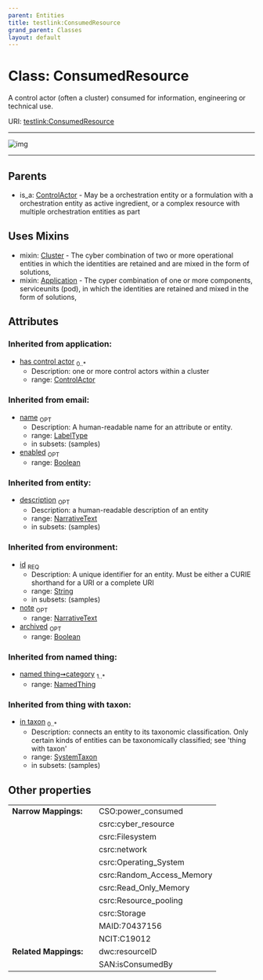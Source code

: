 ```yaml
---
parent: Entities
title: testlink:ConsumedResource
grand_parent: Classes
layout: default
---
```


# Class: ConsumedResource


A control actor (often a cluster) consumed for information, engineering or technical use.

URI: [testlink:ConsumedResource](https://w3id.org/testlink/vocab/ConsumedResource)


---

![img](http://yuml.me/diagram/nofunky;dir:TB/class/[SystemTaxon],[NamedThing],[ControlActor],[ConsumedResource%7Cid(i):string;name(i):label_type%20%3F;enabled(i):boolean%20%3F;archived(i):boolean%20%3F;description(i):narrative_text%20%3F;note(i):narrative_text%20%3F]uses%20-.-%3E[Cluster],[ConsumedResource]uses%20-.-%3E[Application],[ControlActor]%5E-[ConsumedResource],[Cluster],[Application])

---


## Parents

 *  is_a: [ControlActor](ControlActor.md) - May be a orchestration entity or a formulation with a orchestration entity as active ingredient, or a complex resource with multiple orchestration entities as part

## Uses Mixins

 *  mixin: [Cluster](Cluster.md) - The cyber combination of two or more operational entities in which the identities are retained and are mixed in the form of solutions,
 *  mixin: [Application](Application.md) - The cyper combination of one or more components, serviceunits (pod), in which the identities are retained and mixed in the form of solutions,

## Attributes


### Inherited from application:

 * [has control actor](has_control_actor.md)  <sub>0..*</sub>
    * Description: one or more control actors within a cluster
    * range: [ControlActor](ControlActor.md)

### Inherited from email:

 * [name](name.md)  <sub>OPT</sub>
    * Description: A human-readable name for an attribute or entity.
    * range: [LabelType](types/LabelType.md)
    * in subsets: (samples)
 * [enabled](enabled.md)  <sub>OPT</sub>
    * range: [Boolean](types/Boolean.md)

### Inherited from entity:

 * [description](description.md)  <sub>OPT</sub>
    * Description: a human-readable description of an entity
    * range: [NarrativeText](types/NarrativeText.md)
    * in subsets: (samples)

### Inherited from environment:

 * [id](id.md)  <sub>REQ</sub>
    * Description: A unique identifier for an entity. Must be either a CURIE shorthand for a URI or a complete URI
    * range: [String](types/String.md)
    * in subsets: (samples)
 * [note](note.md)  <sub>OPT</sub>
    * range: [NarrativeText](types/NarrativeText.md)
 * [archived](archived.md)  <sub>OPT</sub>
    * range: [Boolean](types/Boolean.md)

### Inherited from named thing:

 * [named thing➞category](named_thing_category.md)  <sub>1..*</sub>
    * range: [NamedThing](NamedThing.md)

### Inherited from thing with taxon:

 * [in taxon](in_taxon.md)  <sub>0..*</sub>
    * Description: connects an entity to its taxonomic classification. Only certain kinds of entities can be taxonomically classified; see 'thing with taxon'
    * range: [SystemTaxon](SystemTaxon.md)
    * in subsets: (samples)

## Other properties

|  |  |  |
| --- | --- | --- |
| **Narrow Mappings:** | | CSO:power_consumed |
|  | | csrc:cyber_resource |
|  | | csrc:Filesystem |
|  | | csrc:network |
|  | | csrc:Operating_System |
|  | | csrc:Random_Access_Memory |
|  | | csrc:Read_Only_Memory |
|  | | csrc:Resource_pooling |
|  | | csrc:Storage |
|  | | MAID:70437156 |
|  | | NCIT:C19012 |
| **Related Mappings:** | | dwc:resourceID |
|  | | SAN:isConsumedBy |

